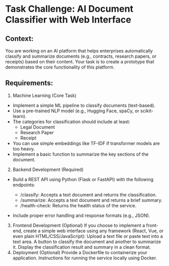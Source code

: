 # Task Challenge: AI Document Classifier with Web Interface
## Context:
You are working on an AI platform that helps enterprises automatically classify and summarize documents (e.g., contracts, research papers, or receipts) based on their content. Your task is to create a prototype that demonstrates the core functionality of this platform.
## Requirements:
1. Machine Learning (Core Task)
* Implement a simple ML pipeline to classify documents (text-based).
* Use a pre-trained NLP model (e.g., Hugging Face, spaCy, or scikit-learn).
* The categories for classification should include at least:
  * Legal Document
  * Research Paper
  * Receipt
* You can use simple embeddings like TF-IDF if transformer models are too heavy.
* Implement a basic function to summarize the key sections of the document.
2. Backend Development (Required)
* Build a REST API using Python (Flask or FastAPI) with the following endpoints:

   - /classify: Accepts a text document and returns the classification.
   - /summarize: Accepts a text document and returns a brief summary.
   - /health-check: Returns the health status of the service.

* Include proper error handling and response formats (e.g., JSON).

3. Frontend Development (Optional)
If you choose to implement a front-end, create a simple web interface using any framework (React, Vue, or even plain HTML/CSS/JavaScript):
Upload a text file or paste text into a text area.
A button to classify the document and another to summarize it.
Display the classification result and summary in a clean format.
4. Deployment (Optional)
Provide a Dockerfile to containerize your application.
Instructions for running the service locally using Docker.
